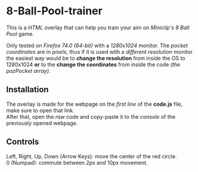 # 8-Ball-Pool-trainer
This is a _HTML_ overlay that can help you train your aim on _Miniclip's 8 Ball Pool_ game.  
  
Only tested on _Firefox 74.0 (64-bit)_ with a _1280x1024_ monitor. The _pocket coordinates_ are in _pixels_, thus if it is used with a _different resolution_ monitor the easiest way would be to **change the resolution** from inside the OS to 1280x1024 **or** to the **change the coordinates** from inside the code _(the pozPocket array)_.
  
## Installation
The overlay is made for the webpage on the _first line_ of the **code.js** file, make sure to open that link.  
After that, open the _raw_ code and copy-paste it to the _console_ of the previously opened webpage.
  
## Controls
Left, Right, Up, Down (Arrow Keys): move the center of the red circle.  
0 (Numpad): commute between 2px and 10px movement.
